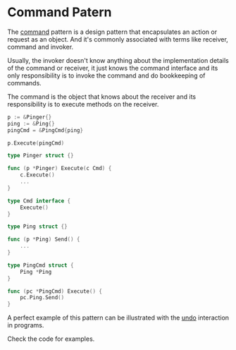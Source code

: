# Command Patern

The [command](https://en.wikipedia.org/wiki/Command_pattern) pattern is a design pattern that encapsulates an action or request as an object. And it's commonly associated with terms like receiver, command and invoker.

Usually, the invoker doesn't know anything about the implementation details of the command or receiver, it just knows the command interface and its only responsibility is to invoke the command and do bookkeeping of commands.

The command is the object that knows about the receiver and its responsibility is to execute methods on the receiver.

```go
p := &Pinger{}
ping := &Ping{}
pingCmd = &PingCmd{ping}

p.Execute(pingCmd)

type Pinger struct {}

func (p *Pinger) Execute(c Cmd) {
    c.Execute()
    ...
}

type Cmd interface {
    Execute()
}

type Ping struct {}

func (p *Ping) Send() {
    ...
}

type PingCmd struct {
    Ping *Ping
}

func (pc *PingCmd) Execute() {
    pc.Ping.Send()
}
```

A perfect example of this pattern can be illustrated with the [undo](https://en.wikipedia.org/wiki/Undo) interaction in programs.

Check the code for examples.
